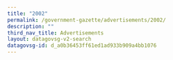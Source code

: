 ```yaml
---
title: "2002"
permalink: /government-gazette/advertisements/2002/
description: ""
third_nav_title: Advertisements
layout: datagovsg-v2-search
datagovsg-id: d_a0b36453ff61ed1ad933b909a4bb1076
---
```

